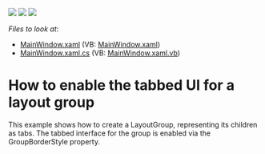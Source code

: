 <!-- default badges list -->
![](https://img.shields.io/endpoint?url=https://codecentral.devexpress.com/api/v1/VersionRange/128643565/21.1.5%2B)
[![](https://img.shields.io/badge/Open_in_DevExpress_Support_Center-FF7200?style=flat-square&logo=DevExpress&logoColor=white)](https://supportcenter.devexpress.com/ticket/details/E2109)
[![](https://img.shields.io/badge/📖_How_to_use_DevExpress_Examples-e9f6fc?style=flat-square)](https://docs.devexpress.com/GeneralInformation/403183)
<!-- default badges end -->
<!-- default file list -->
*Files to look at*:

* [MainWindow.xaml](./CS/Docking_Layout_TabGroups/MainWindow.xaml) (VB: [MainWindow.xaml](./VB/Docking_Layout_TabGroups/MainWindow.xaml))
* [MainWindow.xaml.cs](./CS/Docking_Layout_TabGroups/MainWindow.xaml.cs) (VB: [MainWindow.xaml.vb](./VB/Docking_Layout_TabGroups/MainWindow.xaml.vb))
<!-- default file list end -->
# How to enable the tabbed UI for a layout group


<p>This example shows how to create a LayoutGroup, representing its children as tabs. The tabbed interface for the group is enabled via the GroupBorderStyle property.</p>

<br/>


